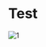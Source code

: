 # Test

![1](https://user-images.githubusercontent.com/61541953/125311294-f9e45b00-e33b-11eb-9ebf-f75c21ed3f6e.png)
